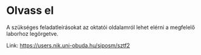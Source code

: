 # Olvass el

A szükséges feladatleírásokat az oktatói oldalamról lehet elérni a megfelelő laborhoz legörgetve.

Link: https://users.nik.uni-obuda.hu/siposm/sztf2